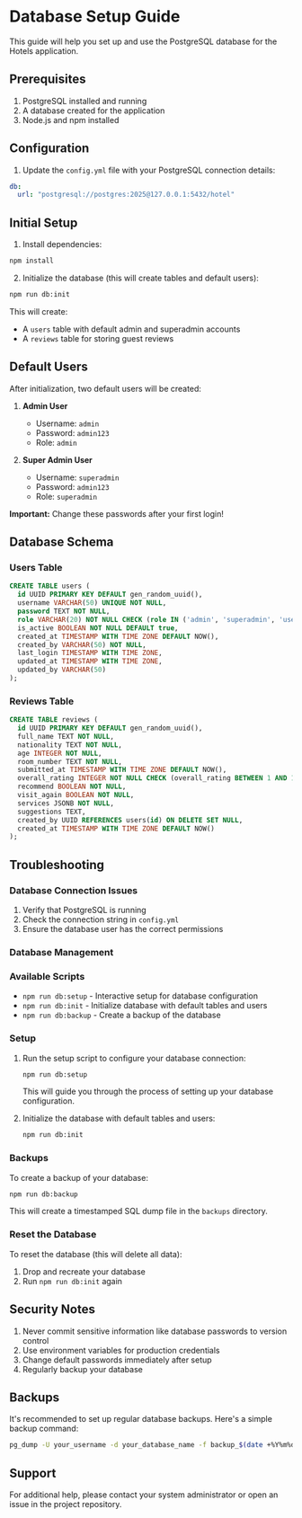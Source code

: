 # Database Setup Guide

This guide will help you set up and use the PostgreSQL database for the Hotels application.

## Prerequisites

1. PostgreSQL installed and running
2. A database created for the application
3. Node.js and npm installed

## Configuration

1. Update the `config.yml` file with your PostgreSQL connection details:

```yaml
db:
  url: "postgresql://postgres:2025@127.0.0.1:5432/hotel"
```

## Initial Setup

1. Install dependencies:

```bash
npm install
```

2. Initialize the database (this will create tables and default users):

```bash
npm run db:init
```

This will create:
- A `users` table with default admin and superadmin accounts
- A `reviews` table for storing guest reviews

## Default Users

After initialization, two default users will be created:

1. **Admin User**
   - Username: `admin`
   - Password: `admin123`
   - Role: `admin`

2. **Super Admin User**
   - Username: `superadmin`
   - Password: `admin123`
   - Role: `superadmin`

**Important:** Change these passwords after your first login!

## Database Schema

### Users Table

```sql
CREATE TABLE users (
  id UUID PRIMARY KEY DEFAULT gen_random_uuid(),
  username VARCHAR(50) UNIQUE NOT NULL,
  password TEXT NOT NULL,
  role VARCHAR(20) NOT NULL CHECK (role IN ('admin', 'superadmin', 'user')),
  is_active BOOLEAN NOT NULL DEFAULT true,
  created_at TIMESTAMP WITH TIME ZONE DEFAULT NOW(),
  created_by VARCHAR(50) NOT NULL,
  last_login TIMESTAMP WITH TIME ZONE,
  updated_at TIMESTAMP WITH TIME ZONE,
  updated_by VARCHAR(50)
);
```

### Reviews Table

```sql
CREATE TABLE reviews (
  id UUID PRIMARY KEY DEFAULT gen_random_uuid(),
  full_name TEXT NOT NULL,
  nationality TEXT NOT NULL,
  age INTEGER NOT NULL,
  room_number TEXT NOT NULL,
  submitted_at TIMESTAMP WITH TIME ZONE DEFAULT NOW(),
  overall_rating INTEGER NOT NULL CHECK (overall_rating BETWEEN 1 AND 10),
  recommend BOOLEAN NOT NULL,
  visit_again BOOLEAN NOT NULL,
  services JSONB NOT NULL,
  suggestions TEXT,
  created_by UUID REFERENCES users(id) ON DELETE SET NULL,
  created_at TIMESTAMP WITH TIME ZONE DEFAULT NOW()
);
```

## Troubleshooting

### Database Connection Issues

1. Verify that PostgreSQL is running
2. Check the connection string in `config.yml`
3. Ensure the database user has the correct permissions

### Database Management

### Available Scripts

- `npm run db:setup` - Interactive setup for database configuration
- `npm run db:init` - Initialize database with default tables and users
- `npm run db:backup` - Create a backup of the database

### Setup

1. Run the setup script to configure your database connection:
   ```bash
   npm run db:setup
   ```
   This will guide you through the process of setting up your database configuration.

2. Initialize the database with default tables and users:
   ```bash
   npm run db:init
   ```

### Backups

To create a backup of your database:

```bash
npm run db:backup
```

This will create a timestamped SQL dump file in the `backups` directory.

### Reset the Database

To reset the database (this will delete all data):

1. Drop and recreate your database
2. Run `npm run db:init` again

## Security Notes

1. Never commit sensitive information like database passwords to version control
2. Use environment variables for production credentials
3. Change default passwords immediately after setup
4. Regularly backup your database

## Backups

It's recommended to set up regular database backups. Here's a simple backup command:

```bash
pg_dump -U your_username -d your_database_name -f backup_$(date +%Y%m%d).sql
```

## Support

For additional help, please contact your system administrator or open an issue in the project repository.

